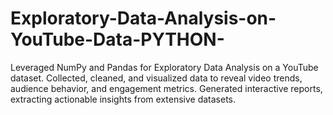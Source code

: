 # Exploratory-Data-Analysis-on-YouTube-Data-PYTHON-
Leveraged NumPy and Pandas for Exploratory Data Analysis on a YouTube dataset. Collected, cleaned, and visualized data to reveal video trends, audience behavior, and engagement metrics. Generated interactive reports, extracting actionable insights from extensive datasets.
